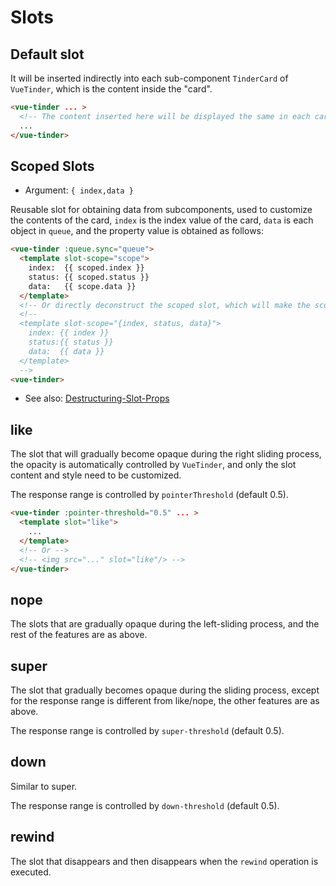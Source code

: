 # Slots

## Default slot

It will be inserted indirectly into each sub-component `TinderCard` of `VueTinder`, which is the content inside the "card".

```html
<vue-tinder ... >
  <!-- The content inserted here will be displayed the same in each card. -->
  ...
</vue-tinder>
```

## Scoped Slots

* Argument: `{ index,data }`

Reusable slot for obtaining data from subcomponents, used to customize the contents of the card, `index` is the index value of the card, `data` is each object in `queue`, and the property value is obtained as follows:

```html
<vue-tinder :queue.sync="queue">
  <template slot-scope="scope">
    index:  {{ scoped.index }}
    status: {{ scoped.status }}
    data:   {{ scope.data }}
  </template>
  <!-- Or directly deconstruct the scoped slot, which will make the scope slots cleaner. -->
  <!--
  <template slot-scope="{index, status, data}">
    index: {{ index }}
    status:{{ status }}
    data:  {{ data }}
  </template>
  -->
<vue-tinder>
```

* See also: [Destructuring-Slot-Props](https://vuejs.org/v2/guide/components-slots.html#Destructuring-Slot-Props)

## like

The slot that will gradually become opaque during the right sliding process, the opacity is automatically controlled by `VueTinder`, and only the slot content and style need to be customized.

The response range is controlled by `pointerThreshold` (default 0.5).

```html
<vue-tinder :pointer-threshold="0.5" ... >
  <template slot="like">
    ...
  </template>
  <!-- Or -->
  <!-- <img src="..." slot="like"/> -->
</vue-tinder>
```

## nope

The slots that are gradually opaque during the left-sliding process, and the rest of the features are as above.

## super

The slot that gradually becomes opaque during the sliding process, except for the response range is different from like/nope, the other features are as above.

The response range is controlled by `super-threshold` (default 0.5).

## down

Similar to super.

The response range is controlled by `down-threshold` (default 0.5).

## rewind

The slot that disappears and then disappears when the `rewind` operation is executed.